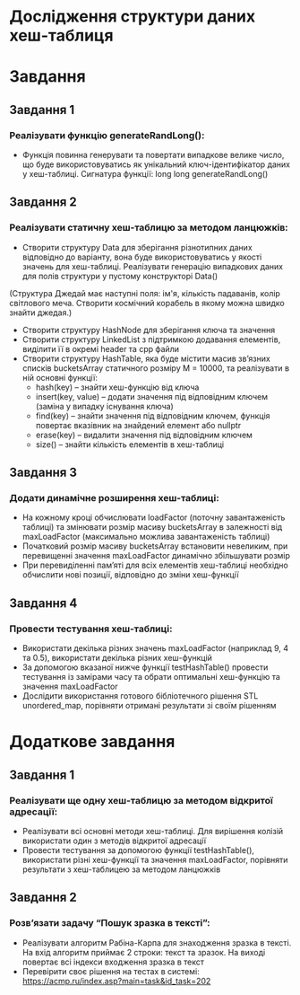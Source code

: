 # **Дослідження структури даних хеш-таблиця**

# **Завдання**
## Завдання 1
### Реалізувати функцію generateRandLong():
- Функція повинна генерувати та повертати випадкове велике число,
що буде використовуватись як унікальний ключ-ідентифікатор даних у
хеш-таблиці. Сигнатура функції: long long generateRandLong()

## Завдання 2
### Реалізувати статичну хеш-таблицю за методом ланцюжків:
- Створити структуру Data для зберігання різнотипних даних
відповідно до варіанту, вона буде використовуватись у якості значень
для хеш-таблиці. Реалізувати генерацію випадкових даних для полів структури у пустому конструкторі Data()

(Структура Джедай має наступні поля: ім'я, кількість падаванів, колір світлового
меча. Створити космічний корабель в якому можна швидко знайти джедая.)

- Створити структуру HashNode для зберігання ключа та значення
- Створити структуру LinkedList з підтримкою додавання елементів,
виділити її в окремі header та cpp файли
- Створити структуру HashTable, яка буде містити масив зв’язних
списків bucketsArray статичного розміру M = 10000, та реалізувати в ній
основні функції:
    - hash(key) – знайти хеш-функцію від ключа
    - insert(key, value) – додати значення під відповідним ключем (заміна
    у випадку існування ключа)
    - find(key) – знайти значення під відповідним ключем, функція
    повертає вказівник на знайдений елемент або nullptr
    - erase(key) – видалити значення під відповідним ключем
    - size() – знайти кількість елементів в хеш-таблиці

## Завдання 3
### Додати динамічне розширення хеш-таблиці:
- На кожному кроці обчислювати loadFactor (поточну завантаженість
таблиці) та змінювати розмір масиву bucketsArray в залежності від
maxLoadFactor (максимально можлива завантаженість таблиці)
- Початковий розмір масиву bucketsArray встановити невеликим, при
перевищенні значення maxLoadFactor динамічно збільшувати розмір
- При перевиділенні пам’яті для всіх елементів хеш-таблиці
необхідно обчислити нові позиції, відповідно до зміни хеш-функції

## Завдання 4
### Провести тестування хеш-таблиці:
- Використати декілька різних значень maxLoadFactor
(наприклад 9, 4 та 0.5), використати декілька різних хеш-функцій
- За допомогою вказаної нижче функції testHashTable() провести
тестування із замірами часу та обрати оптимальні хеш-функцію та
значення maxLoadFactor
- Дослідити використання готового бібліотечного рішення STL
unordered_map, порівняти отримані результати зі своїм рішенням

# **Додаткове завдання**
## Завдання 1
### Реалізувати ще одну хеш-таблицю за методом відкритої адресації:
- Реалізувати всі основні методи хеш-таблиці. Для вирішення колізій
використати один з методів відкритої адресації
- Провести тестування за допомогою функції testHashTable(),
використати різні хеш-функції та значення maxLoadFactor, порівняти
результати з хеш-таблицею за методом ланцюжків

## Завдання 2
### Розв’язати задачу “Пошук зразка в тексті”:
- Реалізувати алгоритм Рабіна-Карпа для знаходження зразка в тексті.
На вхід алгоритм приймає 2 строки: текст та зразок. На виході повертає
всі індекси входження зразка в текст
- Перевірити своє рішення на тестах в системі:
https://acmp.ru/index.asp?main=task&id_task=202

